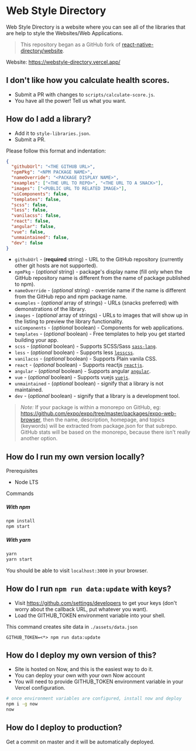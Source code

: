 # Web Style Directory

Web Style Directory is a website where you can see all of the libraries that are help to style the Websites/Web Applications.

> This repository began as a GitHub fork of [react-native-directory/website](https://github.com/react-native-directory/website).

Website: https://webstyle-directory.vercel.app/

## I don't like how you calculate health scores.

- Submit a PR with changes to `scripts/calculate-score.js`.
- You have all the power! Tell us what you want.

## How do I add a library?

- Add it to `style-libraries.json`.
- Submit a PR.

Please follow this format and indentation:

```json
{
  "githubUrl": "<THE GITHUB URL>",
  "npmPkg": "<NPM PACKAGE NAME>",
  "nameOverride": "<PACKAGE DISPLAY NAME>",
  "examples": ["<THE URL TO REPO>", "<THE URL TO A SNACK>"],
  "images": ["<PUBLIC URL TO RELATED IMAGE>"],
  "uiComponents": false,
  "templates": false,
  "scss": false,
  "less": false,
  "vanilacss": false,
  "react": false,
  "angular": false,
  "vue": false,
  "unmaintained": false,
  "dev": false
}
```

- `githubUrl` - (**required** string) - URL to the GitHub repository (currently other git hosts are not supported).
- `npmPkg` - (_optional_ string) - package's display name (fill only when the GitHub repository name is different from the name of package published to npm).
- `nameOverride` - (_optional_ string) - override name if the name is different from the GitHub repo and npm package name.
- `examples` - (_optional_ array of strings) - URLs (snacks preferred) with demonstrations of the library.
- `images` - (_optional_ array of strings) - URLs to images that will show up in the listing to preview the library functionality.
- `uiComponents` - (_optional_ boolean) - Components for web applications.
- `templates` - (_optional_ boolean) - Free templates to help you get started building your app.
- `scss` - (_optional_ boolean) - Supports SCSS/Sass [`sass-lang`](https://sass-lang.com/).
- `less` - (_optional_ boolean) - Supports less [`lesscss`](http://lesscss.org/).
- `vanilacss` - (_optional_ boolean) - Supports Plain vanila CSS.
- `react` - (_optional_ boolean) - Supports reactjs [`reactjs`](https://reactjs.org/).
- `angular` - (_optional_ boolean) - Supports angular [`angular`](https://angular.io/).
- `vue` - (_optional_ boolean) - Supports vuejs [`vuejs`](https://vuejs.org/).
- `unmaintained` - (_optional_ boolean) - signify that a library is not maintained.
- `dev` - (_optional_ boolean) - signify that a library is a development tool.

> _Note:_ If your package is within a monorepo on GitHub, eg: https://github.com/expo/expo/tree/master/packages/expo-web-browser, then the name, description, homepage, and topics (keywords) will be extracted from package.json for that subrepo. GitHub stats will be based on the monorepo, because there isn't really another option.

## How do I run my own version locally?

Prerequisites

- Node LTS

Commands

##### With npm

```sh
npm install
npm start
```

##### With yarn

```sh
yarn
yarn start
```

You should be able to visit `localhost:3000` in your browser.

## How do I run `npm run data:update` with keys?

- Visit https://github.com/settings/developers to get your keys (don't worry about the callback URL, put whatever you want).
- Load the GITHUB_TOKEN environment variable into your shell.

This command creates site data in `./assets/data.json`

```
GITHUB_TOKEN=<*> npm run data:update
```

## How do I deploy my own version of this?

- Site is hosted on Now, and this is the easiest way to do it.
- You can deploy your own with your own Now account
- You will need to provide GITHUB_TOKEN environment variable in your Vercel configuration.

```sh
# once environment variables are configured, install now and deploy
npm i -g now
now
```

## How do I deploy to production?

Get a commit on master and it will be automatically deployed.
